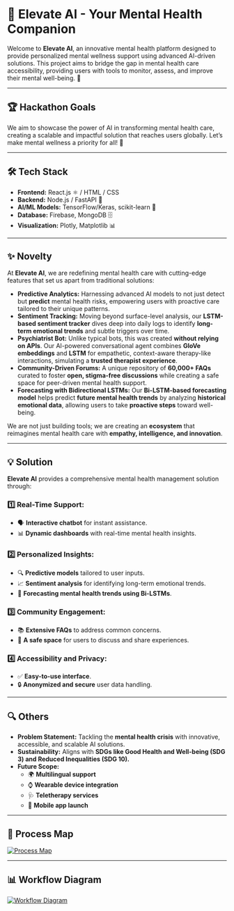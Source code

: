 # 🚀 Elevate AI - Your Mental Health Companion  

Welcome to **Elevate AI**, an innovative mental health platform designed to provide personalized mental wellness support using advanced AI-driven solutions. This project aims to bridge the gap in mental health care accessibility, providing users with tools to monitor, assess, and improve their mental well-being. 🌟  

---

## 🏆 Hackathon Goals  
We aim to showcase the power of AI in transforming mental health care, creating a scalable and impactful solution that reaches users globally. Let’s make mental wellness a priority for all! 🌈  

---

## 🛠️ Tech Stack  

- **Frontend:** React.js ⚛️ / HTML / CSS  
- **Backend:** Node.js / FastAPI 🐍  
- **AI/ML Models:** TensorFlow/Keras, scikit-learn 🤖  
- **Database:** Firebase, MongoDB 🗄️  
- **Visualization:** Plotly, Matplotlib 📊  

---

## ✨ Novelty  

At **Elevate AI**, we are redefining mental health care with cutting-edge features that set us apart from traditional solutions:  

- **Predictive Analytics:** Harnessing advanced AI models to not just detect but **predict** mental health risks, empowering users with proactive care tailored to their unique patterns.  
- **Sentiment Tracking:** Moving beyond surface-level analysis, our **LSTM-based sentiment tracker** dives deep into daily logs to identify **long-term emotional trends** and subtle triggers over time.  
- **Psychiatrist Bot:** Unlike typical bots, this was created **without relying on APIs**. Our AI-powered conversational agent combines **GloVe embeddings** and **LSTM** for empathetic, context-aware therapy-like interactions, simulating a **trusted therapist experience**.  
- **Community-Driven Forums:** A unique repository of **60,000+ FAQs** curated to foster **open, stigma-free discussions** while creating a safe space for peer-driven mental health support.  
- **Forecasting with Bidirectional LSTMs:** Our **Bi-LSTM-based forecasting model** helps predict **future mental health trends** by analyzing **historical emotional data**, allowing users to take **proactive steps** toward well-being.  

We are not just building tools; we are creating an **ecosystem** that reimagines mental health care with **empathy, intelligence, and innovation**.  

---

## 💡 Solution  

**Elevate AI** provides a comprehensive mental health management solution through:  

### 1️⃣ Real-Time Support:  
   - 🗣️ **Interactive chatbot** for instant assistance.  
   - 📊 **Dynamic dashboards** with real-time mental health insights.  

### 2️⃣ Personalized Insights:  
   - 🔍 **Predictive models** tailored to user inputs.  
   - 📈 **Sentiment analysis** for identifying long-term emotional trends.  
   - 🔮 **Forecasting mental health trends using Bi-LSTMs**.  

### 3️⃣ Community Engagement:  
   - 📚 **Extensive FAQs** to address common concerns.  
   - 🤝 **A safe space** for users to discuss and share experiences.  

### 4️⃣ Accessibility and Privacy:  
   - ✅ **Easy-to-use interface**.  
   - 🔒 **Anonymized and secure** user data handling.  

---

## 🔍 Others  

- **Problem Statement:** Tackling the **mental health crisis** with innovative, accessible, and scalable AI solutions.  
- **Sustainability:** Aligns with **SDGs like Good Health and Well-being (SDG 3) and Reduced Inequalities (SDG 10).**  
- **Future Scope:**  
  - 🌍 **Multilingual support**  
  - ⌚ **Wearable device integration**  
  - 🩺 **Teletherapy services**  
  - 📱 **Mobile app launch**  

---

## 📌 Process Map  

[![Process Map](https://github.com/user-attachments/assets/0a4a6a5a-c0c4-4ebd-b35e-4e56ea1d21e3)](https://github.com/user-attachments/assets/0a4a6a5a-c0c4-4ebd-b35e-4e56ea1d21e3)  

---

## 📊 Workflow Diagram  

[![Workflow Diagram](https://github.com/user-attachments/assets/2617c701-fb02-4206-955e-6fb1666acc5d)](https://github.com/user-attachments/assets/2617c701-fb02-4206-955e-6fb1666acc5d)  
